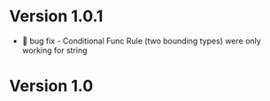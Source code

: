 # Version 1.0.1

- :bug: bug fix - Conditional Func Rule (two bounding types) were only working for string

# Version 1.0

